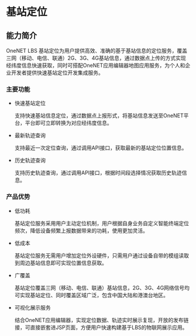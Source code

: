 # 基站定位

## 能力简介

OneNET LBS 基站定位为用户提供高效、准确的基于基站信息的定位服务，覆盖三网（移动、电信、联通）2G、3G、4G基站信息，通过数据点上传的方式实现经纬度信息快速获取，同时可搭配OneNET应用编辑器地图应用服务，为个人和企业开发者提供快速基站定位开发集成服务。

### 主要功能

- 快速基站定位

    支持快速基站信息定位，通过数据点上报形式，将基站信息发送至OneNET平台，平台即可立即转换为对应经纬度信息。

- 最新轨迹查询

    支持最近一次定位查询，通过调用API接口，获取最新的基站定位位置信息。

- 历史轨迹查询

    支持历史轨迹查询，通过调用API接口，根据时间段选择情况获取历史轨迹信息。

### 产品优势

- 低功耗
   
    基站定位服务采用用户主动定位机制，用户根据自身业务自定义智能终端定位频次，降低设备频繁上报数据带来的功耗，使用更加灵活。

- 低成本

    基站定位服务无需用户增加定位外设硬件，只需用户通过设备自带的模组读取到周边基站信息即可实现位置信息获取。

- 广覆盖
   
    基站定位覆盖三网（移动、电信、联通）基站信息，2G、3G、4G网络信号均可实现基站定位、同时覆盖区域广泛，包含中国大陆和港澳台地区。

- 可视化展示服务

    结合OneNET应用编辑器，实现定位数据、轨迹实时展示复现，开放的发布链接，可直接嵌套进JSP页面，方便用户快速构建基于LBS的物联网展示应用。




